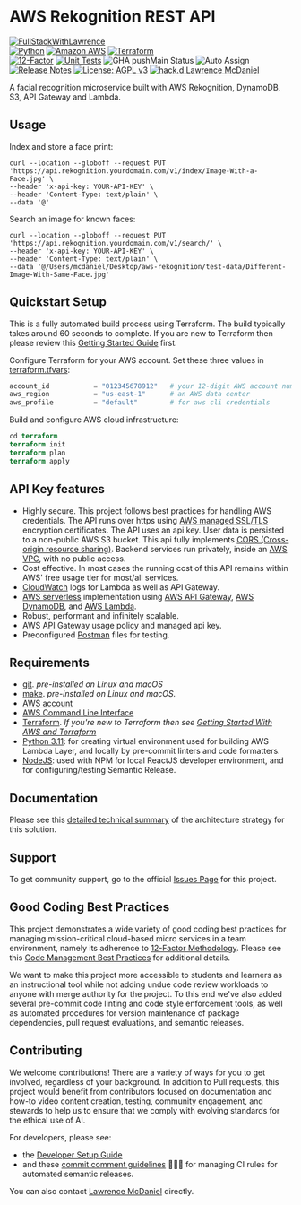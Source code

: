 # AWS Rekognition REST API

[![FullStackWithLawrence](https://a11ybadges.com/badge?text=FullStackWithLawrence&badgeColor=orange&logo=youtube&logoColor=282828)](https://www.youtube.com/@FullStackWithLawrence)<br>
[![Python](https://a11ybadges.com/badge?logo=python)](https://www.python.org/)
[![Amazon AWS](https://a11ybadges.com/badge?logo=amazonaws)](https://aws.amazon.com/)
[![Terraform](https://a11ybadges.com/badge?logo=terraform)](https://www.terraform.io/)<br>
[![12-Factor](https://img.shields.io/badge/12--Factor-Compliant-green.svg)](./doc/Twelve_Factor_Methodology.md)
[![Unit Tests](https://github.com/FullStackWithLawrence/aws-rekognition/actions/workflows/tests.yml/badge.svg)](https://github.com/FullStackWithLawrence/aws-rekognition/actions)
![GHA pushMain Status](https://img.shields.io/github/actions/workflow/status/FullStackWithLawrence/aws-rekognition/pushMain.yml?branch=main)
![Auto Assign](https://github.com/FullStackwithLawrence/aws-rekognition/actions/workflows/auto-assign.yml/badge.svg)
[![Release Notes](https://img.shields.io/github/release/FullStackWithLawrence/aws-rekognition)](https://github.com/FullStackWithLawrence/aws-rekognition/releases)
[![License: AGPL v3](https://img.shields.io/badge/License-AGPL_v3-blue.svg)](https://www.gnu.org/licenses/agpl-3.0)
[![hack.d Lawrence McDaniel](https://img.shields.io/badge/hack.d-Lawrence%20McDaniel-orange.svg)](https://lawrencemcdaniel.com)

A facial recognition microservice built with AWS Rekognition, DynamoDB, S3, API Gateway and Lambda.

## Usage

Index and store a face print:

```console
curl --location --globoff --request PUT 'https://api.rekognition.yourdomain.com/v1/index/Image-With-a-Face.jpg' \
--header 'x-api-key: YOUR-API-KEY' \
--header 'Content-Type: text/plain' \
--data '@'
```

Search an image for known faces:

```console
curl --location --globoff --request PUT 'https://api.rekognition.yourdomain.com/v1/search/' \
--header 'x-api-key: YOUR-API-KEY' \
--header 'Content-Type: text/plain' \
--data '@/Users/mcdaniel/Desktop/aws-rekognition/test-data/Different-Image-With-Same-Face.jpg'
```

## Quickstart Setup

This is a fully automated build process using Terraform. The build typically takes around 60 seconds to complete. If you are new to Terraform then please review this [Getting Started Guide](./doc/TERRAFORM.md) first.

Configure Terraform for your AWS account. Set these three values in [terraform.tfvars](./terraform/terraform.tfvars):

```terraform
account_id           = "012345678912"   # your 12-digit AWS account number
aws_region           = "us-east-1"      # an AWS data center
aws_profile          = "default"        # for aws cli credentials
```

Build and configure AWS cloud infrastructure:

```terraform
cd terraform
terraform init
terraform plan
terraform apply
```

## API Key features

- Highly secure. This project follows best practices for handling AWS credentials. The API runs over https using [AWS managed SSL/TLS](https://aws.amazon.com/certificate-manager/) encryption certificates. The API uses an api key. User data is persisted to a non-public AWS S3 bucket. This api fully implements [CORS (Cross-origin resource sharing)](https://en.wikipedia.org/wiki/Cross-origin_resource_sharing). Backend services run privately, inside an [AWS VPC](https://aws.amazon.com/vpc/), with no public access.
- Cost effective. In most cases the running cost of this API remains within AWS' free usage tier for most/all services.
- [CloudWatch](https://aws.amazon.com/cloudwatch/) logs for Lambda as well as API Gateway.
- [AWS serverless](https://aws.amazon.com/serverless/) implementation using [AWS API Gateway](https://aws.amazon.com/api-gateway/), [AWS DynamoDB](https://aws.amazon.com/dynamodb/), and [AWS Lambda](https://aws.amazon.com/lambda/).
- Robust, performant and infinitely scalable.
- AWS API Gateway usage policy and managed api key.
- Preconfigured [Postman](https://www.postman.com/) files for testing.

## Requirements

- [git](https://git-scm.com/book/en/v2/Getting-Started-Installing-Git). _pre-installed on Linux and macOS_
- [make](https://gnuwin32.sourceforge.net/packages/make.htm). _pre-installed on Linux and macOS._
- [AWS account](https://aws.amazon.com/)
- [AWS Command Line Interface](https://aws.amazon.com/cli/)
- [Terraform](https://www.terraform.io/).
  _If you're new to Terraform then see [Getting Started With AWS and Terraform](./doc/TERRAFORM.md)_
- [Python 3.11](https://www.python.org/downloads/): for creating virtual environment used for building AWS Lambda Layer, and locally by pre-commit linters and code formatters.
- [NodeJS](https://nodejs.org/en/download): used with NPM for local ReactJS developer environment, and for configuring/testing Semantic Release.

## Documentation

Please see this [detailed technical summary](./doc/README.md) of the architecture strategy for this solution.

## Support

To get community support, go to the official [Issues Page](https://github.com/FullStackWithLawrence/aws-rekognition/issues) for this project.

## Good Coding Best Practices

This project demonstrates a wide variety of good coding best practices for managing mission-critical cloud-based micro services in a team environment, namely its adherence to [12-Factor Methodology](./doc/Twelve_Factor_Methodology.md). Please see this [Code Management Best Practices](./doc/GOOD_CODING_PRACTICE.md) for additional details.

We want to make this project more accessible to students and learners as an instructional tool while not adding undue code review workloads to anyone with merge authority for the project. To this end we've also added several pre-commit code linting and code style enforcement tools, as well as automated procedures for version maintenance of package dependencies, pull request evaluations, and semantic releases.

## Contributing

We welcome contributions! There are a variety of ways for you to get involved, regardless of your background. In addition to Pull requests, this project would benefit from contributors focused on documentation and how-to video content creation, testing, community engagement, and stewards to help us to ensure that we comply with evolving standards for the ethical use of AI.

For developers, please see:

- the [Developer Setup Guide](./doc/CONTRIBUTING.md)
- and these [commit comment guidelines](./doc/SEMANTIC_VERSIONING.md) 😬😬😬 for managing CI rules for automated semantic releases.

You can also contact [Lawrence McDaniel](https://lawrencemcdaniel.com/contact) directly.
